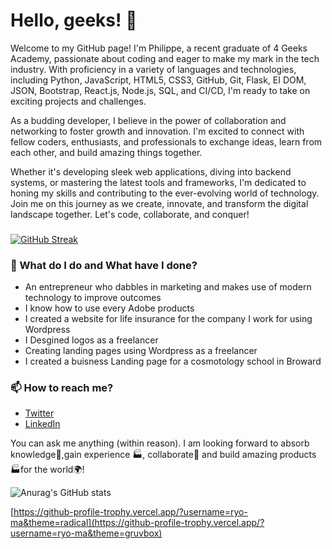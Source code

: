 


# Hello, geeks! 👋

Welcome to my GitHub page! I'm Philippe, a recent graduate of 4 Geeks Academy, passionate about coding and eager to make my mark in the tech industry. With proficiency in a variety of languages and technologies, including Python, JavaScript, HTML5, CSS3, GitHub, Git, Flask, EI DOM, JSON, Bootstrap, React.js, Node.js, SQL, and CI/CD, I'm ready to take on exciting projects and challenges.

As a budding developer, I believe in the power of collaboration and networking to foster growth and innovation. I'm excited to connect with fellow coders, enthusiasts, and professionals to exchange ideas, learn from each other, and build amazing things together.

Whether it's developing sleek web applications, diving into backend systems, or mastering the latest tools and frameworks, I'm dedicated to honing my skills and contributing to the ever-evolving world of technology. Join me on this journey as we create, innovate, and transform the digital landscape together. Let's code, collaborate, and conquer!

### 

[![GitHub Streak](https://streak-stats.demolab.com?user=phildesignsgfx&theme=tokyonight&border_radius=5.1&card_width=1000)](https://git.io/streak-stats)


### 🌱 What do I do and What have I done? 

- An entrepreneur who dabbles in marketing and makes use of modern technology to improve outcomes
- I know how to use every Adobe products
- I created a website for life insurance for the company I work for using Wordpress
- I Desgined logos as a freelancer
- Creating landing pages using Wordpress as a freelancer
- I created a buisness Landing page for a cosmotology school in Broward

### 📫 How to reach me?
- [Twitter](https://twitter.com/philippemoise) 
- [LinkedIn](https://www.linkedin.com/in/philippemoise/) 


You can ask me anything (within reason). I am looking forward to absorb knowledge🧠,gain experience 🏭, collaborate🤝 and build amazing products 🏭for the world🌍!



![Anurag's GitHub stats](https://github-readme-stats.vercel.app/api?username=phildesignsgfx&show_icons=true&theme=radical)

[https://github-profile-trophy.vercel.app/?username=ryo-ma&theme=radical](https://github-profile-trophy.vercel.app/?username=ryo-ma&theme=gruvbox)

